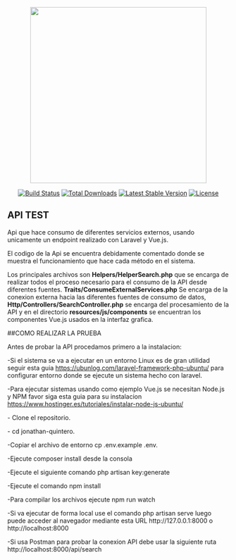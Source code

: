 <p align="center"><img src="https://res.cloudinary.com/dtfbvvkyp/image/upload/v1566331377/laravel-logolockup-cmyk-red.svg" width="400"></p>

<p align="center">
<a href="https://travis-ci.org/laravel/framework"><img src="https://travis-ci.org/laravel/framework.svg" alt="Build Status"></a>
<a href="https://packagist.org/packages/laravel/framework"><img src="https://poser.pugx.org/laravel/framework/d/total.svg" alt="Total Downloads"></a>
<a href="https://packagist.org/packages/laravel/framework"><img src="https://poser.pugx.org/laravel/framework/v/stable.svg" alt="Latest Stable Version"></a>
<a href="https://packagist.org/packages/laravel/framework"><img src="https://poser.pugx.org/laravel/framework/license.svg" alt="License"></a>
</p>

## API TEST

<p>Api que hace consumo de diferentes servicios externos, usando unicamente un endpoint realizado con Laravel y Vue.js.</p>
<p>El codigo de la Api se encuentra debidamente comentado donde se muestra el funcionamiento que hace cada método en el sistema.</p>
<p>Los principales archivos son <b>Helpers/HelperSearch.php</b> que se encarga de realizar todos el proceso necesario para el consumo
de la API desde diferentes fuentes. <b>Traits/ConsumeExternalServices.php</b> Se encarga de la conexion externa hacia las diferentes
fuentes de consumo de datos, <b>Http/Controllers/SearchController.php</b> se encarga del procesamiento de la API y en el 
directorio <b>resources/js/components</b> se encuentran los componentes Vue.js usados en la interfaz grafica.
</p>

##COMO REALIZAR LA PRUEBA

<p>Antes de probar la API procedamos primero a la instalacion:</p>
<p>-Si el sistema se va a ejecutar en un entorno Linux es de gran utilidad seguir esta guia <a href="https://ubunlog.com/laravel-framework-php-ubuntu/">https://ubunlog.com/laravel-framework-php-ubuntu/</a> para configurar entorno donde se ejecute un sistema hecho con laravel.</p>
<p>-Para ejecutar sistemas usando como ejemplo Vue.js se necesitan Node.js y NPM favor siga esta guia para su instalacion <a href="https://www.hostinger.es/tutoriales/instalar-node-js-ubuntu/">https://www.hostinger.es/tutoriales/instalar-node-js-ubuntu/</a></p>
<p>- Clone el repositorio.</p>
<p>- cd jonathan-quintero.</p>
<p>-Copiar el archivo de entorno cp .env.example .env.</p>
<p>-Ejecute composer install desde la consola</p>
<p>-Ejecute el siguiente comando php artisan key:generate</p>
<p>-Ejecute el comando npm install</p>
<p>-Para compilar los archivos ejecute npm run watch</p>
<p>-Si va ejecutar de forma local use el comando php artisan serve luego puede acceder al navegador mediante esta URL http://127.0.0.1:8000 o http://localhost:8000</p>
<p>-Si usa Postman para probar la conexion API debe usar la siguiente ruta http://localhost:8000/api/search</p>



